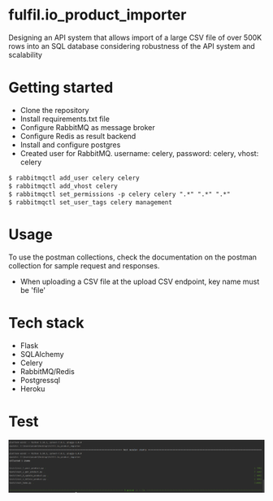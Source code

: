 # fulfil.io_product_importer
Designing an API system that allows import of a large CSV file of over 500K rows into an SQL database considering robustness of the API system and scalability

# Getting started
- Clone the repository
- Install requirements.txt file
- Configure RabbitMQ as message broker
- Configure Redis as result backend
- Install and configure postgres
- Created user for RabbitMQ. username: celery, password: celery, vhost: celery
```
$ rabbitmqctl add_user celery celery
$ rabbitmqctl add_vhost celery
$ rabbitmqctl set_permissions -p celery celery ".*" ".*" ".*"
$ rabbitmqctl set_user_tags celery management
```

# Usage
To use the postman collections, check the documentation on the postman collection for sample request and responses.
- When uploading a CSV file at the upload CSV endpoint, key name must be 'file'

# Tech stack
- Flask
- SQLAlchemy
- Celery
- RabbitMQ/Redis
- Postgressql
- Heroku

# Test
![img.png](img.png)